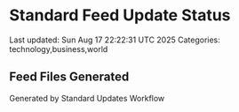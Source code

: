 # Standard Feed Update Status
Last updated: Sun Aug 17 22:22:31 UTC 2025
Categories: technology,business,world

## Feed Files Generated

Generated by Standard Updates Workflow
